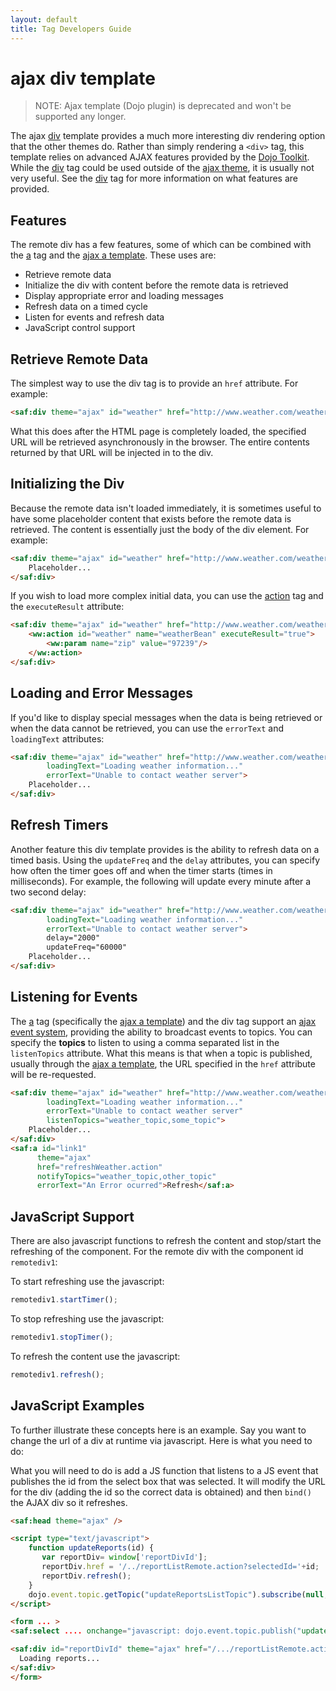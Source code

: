 ```yaml
---
layout: default
title: Tag Developers Guide
---
```


# ajax div template

> NOTE: Ajax template (Dojo plugin) is deprecated and won't be supported any longer.

The ajax [div](dojo-div-tag.html) template provides a much more interesting div rendering option that the other themes 
do. Rather than simply rendering a `<div>` tag, this template relies on advanced AJAX features provided 
by the [Dojo Toolkit](http://dojotoolkit.org). While the [div](dojo-div-tag.html) tag could be used outside 
of the [ajax theme](), it is usually not very useful. See the [div](dojo-div-tag.html) tag for more information on what 
features are provided.

## Features

The remote div has a few features, some of which can be combined with the [a](dojo-a-tag.html) tag and 
the [ajax a template](ajax-a-template.html). These uses are:

- Retrieve remote data
- Initialize the div with content before the remote data is retrieved
- Display appropriate error and loading messages
- Refresh data on a timed cycle
- Listen for events and refresh data
- JavaScript control support

## Retrieve Remote Data

The simplest way to use the div tag is to provide an `href` attribute. For example:

```html
<saf:div theme="ajax" id="weather" href="http://www.weather.com/weather?zip=97239"/>
```

What this does after the HTML page is completely loaded, the specified URL will be retrieved asynchronously
in the browser. The entire contents returned by that URL will be injected in to the div.

## Initializing the Div

Because the remote data isn't loaded immediately, it is sometimes useful to have some placeholder content that exists 
before the remote data is retrieved. The content is essentially just the body of the div element. For example:

```html
<saf:div theme="ajax" id="weather" href="http://www.weather.com/weather?zip=97239">
    Placeholder...
</saf:div>
```

If you wish to load more complex initial data, you can use the [action](action-tag.html) tag and the `executeResult` 
attribute:

```html
<saf:div theme="ajax" id="weather" href="http://www.weather.com/weather?zip=97239">
    <ww:action id="weather" name="weatherBean" executeResult="true">
        <ww:param name="zip" value="97239"/>
    </ww:action>
</saf:div>
```

## Loading and Error Messages

If you'd like to display special messages when the data is being retrieved or when the data cannot be retrieved, you can 
use the `errorText` and `loadingText` attributes:

```html
<saf:div theme="ajax" id="weather" href="http://www.weather.com/weather?zip=97239"
        loadingText="Loading weather information..."
        errorText="Unable to contact weather server">
    Placeholder...
</saf:div>
```

## Refresh Timers

Another feature this div template provides is the ability to refresh data on a timed basis. Using the `updateFreq` 
and the `delay` attributes, you can specify how often the timer goes off and when the timer starts (times in milliseconds). 
For example, the following will update every minute after a two second delay:

```html
<saf:div theme="ajax" id="weather" href="http://www.weather.com/weather?zip=97239"
        loadingText="Loading weather information..."
        errorText="Unable to contact weather server">
        delay="2000"
        updateFreq="60000"
    Placeholder...
</saf:div>
```

## Listening for Events

The [a](dojo-a-tag.html) tag (specifically the [ajax a template](ajax-a-template.html)) and the div tag support 
an [ajax event system](ajax-event-system.html), providing the ability to broadcast events to topics. You can specify 
the **topics** to listen to using a comma separated list in the `listenTopics` attribute. What this means is that when 
a topic is published, usually through the [ajax a template](ajax-a-template.html), the URL specified in the `href` 
attribute will be re-requested.

```html
<saf:div theme="ajax" id="weather" href="http://www.weather.com/weather?zip=97239"
        loadingText="Loading weather information..."
        errorText="Unable to contact weather server"
        listenTopics="weather_topic,some_topic">
    Placeholder...
</saf:div>
<saf:a id="link1"
      theme="ajax"
      href="refreshWeather.action"
      notifyTopics="weather_topic,other_topic"
      errorText="An Error ocurred">Refresh</saf:a>
```

## JavaScript Support

There are also javascript functions to refresh the content and stop/start the refreshing of the component. 
For the remote div with the component id `remotediv1`:

To start refreshing use the javascript:

```javascript
remotediv1.startTimer();
```
To stop refreshing use the javascript:

```javascript
remotediv1.stopTimer();
```
To refresh the content use the javascript:

```javascript
remotediv1.refresh();
```

## JavaScript Examples

To further illustrate these concepts here is an example. Say you want to change the url of a div at runtime via javascript. 
Here is what you need to do:

What you will need to do is add a JS function that listens to a JS event that publishes the id from the select box that 
was selected.  It will modify the URL for the div (adding the id so the correct data is obtained) and then `bind()` 
the AJAX div so it refreshes.

```html
<saf:head theme="ajax" />

<script type="text/javascript">
    function updateReports(id) {
       var reportDiv= window['reportDivId'];
       reportDiv.href = '/../reportListRemote.action?selectedId='+id;
       reportDiv.refresh();
    }
    dojo.event.topic.getTopic("updateReportsListTopic").subscribe(null, "updateReports");
</script>

<form ... >
<saf:select .... onchange="javascript: dojo.event.topic.publish("updateReportsListTopic", this.value); " />

<saf:div id="reportDivId" theme="ajax" href="/.../reportListRemote.action" >
  Loading reports...
</saf:div>
</form>
```
